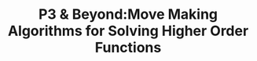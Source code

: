 ---
title: "P3 & Beyond:Move Making Algorithms for Solving Higher Order Functions"
year: 2008
pdf_url: "http://www.robots.ox.ac.uk/~phst/Papers/2008/P3%20Journal/p3_pami.pdf"
category: "vision"
author_list: "Pushmeet Kohli, M Pawan Kumar, Philip H.S. Torr"
grant: "NULL"
pub_in: "In IEEE Trans Pattern Analysis and Machine Intelligence"
---